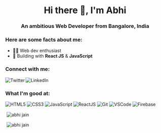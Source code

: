 <h1 align="center">Hi there 👋, I'm Abhi</h1>
<h3 align="center">An ambitious Web Developer from Bangalore, India</h3>

<h3>Here are some facts about me:</h3>

- 👩‍💻 Web dev enthusiast
- 🌱 Building with **React JS** & **JavaScript** 

<h3 align="left">Connect with me:</h3>
<a href="https://twitter.com/abhijain1607"><img src="https://img.shields.io/badge/Twitter-1DA1F2?style=for-the-badge&logo=twitter&logoColor=white" alt="Twitter" align="left"/></a>
<a href="https://www.linkedin.com/in/abhij1607/"><img src="https://img.shields.io/badge/LinkedIn-0077B5?style=for-the-badge&logo=linkedin&logoColor=white" alt="LinkedIn" align="left"/></a>

<br />

<h3 align="left">What I'm good at:</h3>
<p>
<img src="https://img.shields.io/badge/HTML5-E34F26?style=for-the-badge&logo=html5&logoColor=white" alt="HTML5" />
<img src="https://img.shields.io/badge/CSS3-1572B6?style=for-the-badge&logo=css3&logoColor=white" alt="CSS3" />
<img src="https://img.shields.io/badge/JavaScript-F7DF1E?style=for-the-badge&logo=javascript&logoColor=black" alt="JavaScript" />
<img src="https://img.shields.io/badge/React-20232A?style=for-the-badge&logo=react&logoColor=61DAFB" alt="ReactJS" />
<img src="https://img.shields.io/badge/Git-F05032?style=for-the-badge&logo=git&logoColor=white" alt="Git" /> 
<img src="https://img.shields.io/badge/Visual_Studio_Code-0078D4?style=for-the-badge&logo=visual%20studio%20code&logoColor=white" alt="VSCode" />
<img src="https://img.shields.io/badge/firebase-ffca28?style=for-the-badge&logo=firebase&logoColor=black" alt="Firebase" />
</p>

<p>&nbsp;<img align="center" src="https://github-readme-stats.vercel.app/api?username=abhij1607&show_icons=true&&theme=slateorange&hide=issues&count_private=true" alt="abhi jain" /></p>

<p>&nbsp;<img align="center" src="https://github-readme-streak-stats.herokuapp.com/?user=abhij1607" alt="abhi jain" /></p>
